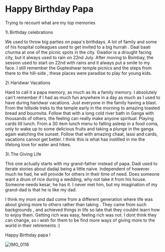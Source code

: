 # Happy Birthday Papa 

Trying to recount what are my top memories

1\ Birthday celebrations

We used to throw big parties on papa's birthdays. A lot of family and some of his hospital colleagues used to get invited to a big hurrah . 
Daal baati churma at one of the picnic spots in the city. Gwalior is a drought facing city, but it always used to rain on 22nd July. 
After moving to Bombay, the session used to start on 22nd with rains and it always put a smile to my face. 
I still remember the Gupteshwar temple picnics and the steps from there to the hill-side , these places were paradise to play for young kids. 


2\ Haridwar Vacations

Hard to call it a papa memory, as much as its a family memory. I absolutely can't remember if I had as much fun anywhere in a day as much as I used to have during haridwar vacations. Just everyone in the family having a blast.
From the hillside treks to the temple early in the morning to amazing toasted bread and bournvita. 
Follow that with a long cold river bath in Ganga with thousands of others, the feeling can really make anyone spiritual.  Playing cards till lunch. From a 30 
item lunch menu to falling asleep in a food coma, only to wake up to some delicious fruits and taking a plunge in the ganga again watching the sunset. 
Follow that with amazing chaat, lassi and cards, vacations cannot get better. I think this is what has instilled in me the lifelong love for water and hikes. 


3\ The Giving Life

This one actually starts with my grand-father instead of papa. Dadi used to iterate stories about dadaji being a little naive. Independent of however much he had, 
he will provide for others in their time of need. Does someone want a drum of rice during a wedding, why not take it from his house. Someone needs kesar, he has it. 
I never met him, but my imagination of my grand-dad is that he is like my dad.

I think my mom and dad come from a different generation where life was about giving more to others rather than taking .  They came from such backgrounds ,
and achieved things in life so late that they couldnt learn how to enjoy them. Getting rich was easy, feeling rich was not. I dont think they can change, so i wish
for them to be find more ways of giving more to the world in their retirements :) 

Happy Birthday papa !

![IMG_0116](https://user-images.githubusercontent.com/4862371/126739516-7c9a9de2-7b0f-4e6e-8f3c-d3677cf5faa0.JPG)
